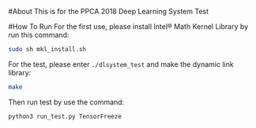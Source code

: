 #About
This is for the PPCA 2018 Deep Learning System Test

#How To Run
For the first use, please install Intel® Math Kernel Library by run this command:
```bash
sudo sh mkl_install.sh
```

For the test, please enter `./dlsystem_test` and make the dynamic link library:
```bash
make
```
Then run test by use the command:
```bash
python3 run_test.py TensorFreeze
```